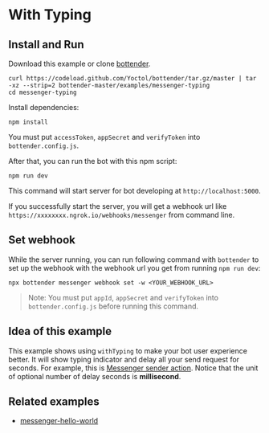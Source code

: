 # With Typing

## Install and Run

Download this example or clone [bottender](https://github.com/Yoctol/bottender).

```
curl https://codeload.github.com/Yoctol/bottender/tar.gz/master | tar -xz --strip=2 bottender-master/examples/messenger-typing
cd messenger-typing
```

Install dependencies:

```
npm install
```

You must put `accessToken`, `appSecret` and `verifyToken` into `bottender.config.js`.

After that, you can run the bot with this npm script:

```
npm run dev
```

This command will start server for bot developing at `http://localhost:5000`.

If you successfully start the server, you will get a webhook url like `https://xxxxxxxx.ngrok.io/webhooks/messenger` from command line.

## Set webhook

While the server running, you can run following command with `bottender` to set up the webhook with the webhook url you get from running `npm run dev`:

```
npx bottender messenger webhook set -w <YOUR_WEBHOOK_URL>
```

> Note: You must put `appId`, `appSecret` and `verifyToken` into `bottender.config.js` before running this command.

## Idea of this example

This example shows using `withTyping` to make your bot user experience better.
It will show typing indicator and delay all your send request for seconds. For
example, this is
[Messenger sender action](https://developers.facebook.com/docs/messenger-platform/send-messages/sender-actions/).
Notice that the unit of optional number of delay seconds is **millisecond**.

## Related examples

- [messenger-hello-world](../messenger-hello-world)
